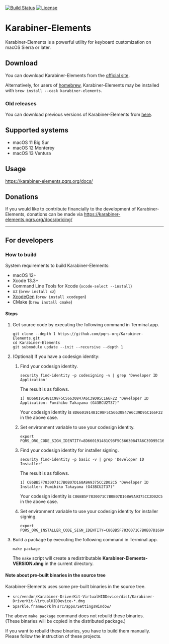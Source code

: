 [![Build Status](https://github.com/pqrs-org/Karabiner-Elements/workflows/Karabiner-Elements%20CI/badge.svg)](https://github.com/pqrs-org/Karabiner-Elements/actions)
[![License](https://img.shields.io/badge/license-Public%20Domain-blue.svg)](https://github.com/pqrs-org/Karabiner-Elements/blob/main/LICENSE.md)

# Karabiner-Elements

Karabiner-Elements is a powerful utility for keyboard customization on macOS Sierra or later.

## Download

You can download Karabiner-Elements from the [official site](https://karabiner-elements.pqrs.org/).

Alternatively, for users of [homebrew](https://brew.sh/), Karabiner-Elements may be installed with `brew install --cask karabiner-elements`.

### Old releases

You can download previous versions of Karabiner-Elements from [here](https://karabiner-elements.pqrs.org/docs/releasenotes/).

## Supported systems

-   macOS 11 Big Sur
-   macOS 12 Monterey
-   macOS 13 Ventura

## Usage

<https://karabiner-elements.pqrs.org/docs/>

## Donations

If you would like to contribute financially to the development of Karabiner-Elements, donations can be made via <https://karabiner-elements.pqrs.org/docs/pricing/>

---

## For developers

### How to build

System requirements to build Karabiner-Elements:

-   macOS 12+
-   Xcode 13.3+
-   Command Line Tools for Xcode (`xcode-select --install`)
-   xz (`brew install xz`)
-   [XcodeGen](https://github.com/yonaskolb/XcodeGen) (`brew install xcodegen`)
-   CMake (`brew install cmake`)

#### Steps

1.  Get source code by executing the following command in Terminal.app.

    ```shell
    git clone --depth 1 https://github.com/pqrs-org/Karabiner-Elements.git
    cd Karabiner-Elements
    git submodule update --init --recursive --depth 1
    ```

2.  (Optional) If you have a codesign identity:

    1.  Find your codesign identity.

        ```shell
        security find-identity -p codesigning -v | grep 'Developer ID Application'
        ```

        The result is as follows.

        ```text
        1) 8D660191481C98F5C56630847A6C39D95C166F22 "Developer ID Application: Fumihiko Takayama (G43BCU2T37)"
        ```

        Your codesign identity is `8D660191481C98F5C56630847A6C39D95C166F22` in the above case.

    2.  Set environment variable to use your codesign identity.

        ```shell
        export PQRS_ORG_CODE_SIGN_IDENTITY=8D660191481C98F5C56630847A6C39D95C166F22
        ```

    3.  Find your codesign identity for installer signing.

        ```shell
        security find-identity -p basic -v | grep 'Developer ID Installer'
        ```

        The result is as follows.

        ```text
        1) C86BB5F7830071C7B0B07D168A9A9375CC2D02C5 "Developer ID Installer: Fumihiko Takayama (G43BCU2T37)"
        ```

        Your codesign identity is `C86BB5F7830071C7B0B07D168A9A9375CC2D02C5` in the above case.

    4.  Set environment variable to use your codesign identity for installer signing.

        ```shell
        export PQRS_ORG_INSTALLER_CODE_SIGN_IDENTITY=C86BB5F7830071C7B0B07D168A9A9375CC2D02C5
        ```

3.  Build a package by executing the following command in Terminal.app.

    ```shell
    make package
    ```

    The `make` script will create a redistributable **Karabiner-Elements-VERSION.dmg** in the current directory.

#### Note about pre-built binaries in the source tree

Karabiner-Elements uses some pre-built binaries in the source tree.

-   `src/vendor/Karabiner-DriverKit-VirtualHIDDevice/dist/Karabiner-DriverKit-VirtualHIDDevice-*.dmg`
-   `Sparkle.framework` in `src/apps/SettingsWindow/`

The above `make package` command does not rebuild these binaries.<br/>
(These binaries will be copied in the distributed package.)

If you want to rebuild these binaries, you have to build them manually.<br/>
Please follow the instruction of these projects.
